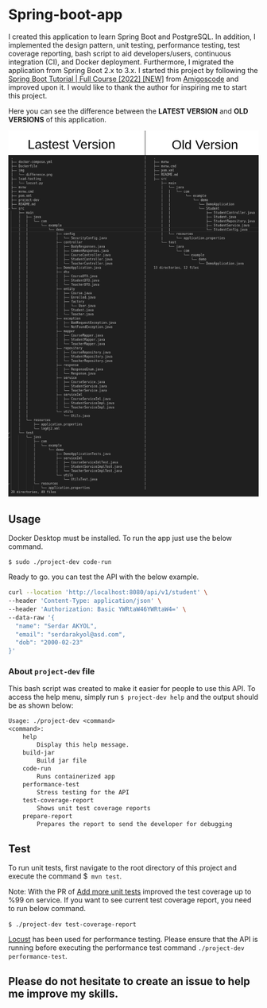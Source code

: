 # Spring-boot-app

I created this application to learn Spring Boot and PostgreSQL. In addition, I implemented the design pattern, unit testing, performance testing, test coverage reporting, bash script to aid developers/users, continuous integration (CI), and Docker deployment. Furthermore, I migrated the application from Spring Boot 2.x to 3.x. I started this project by following the [Spring Boot Tutorial | Full Course [2022] [NEW]](https://www.youtube.com/watch?v=9SGDpanrc8U&ab_channel=Amigoscode) from [Amigoscode](https://www.youtube.com/@amigoscode) and improved upon it. I would like to thank the author for inspiring me to start this project.

Here you can see the difference between the **LATEST VERSION** and **OLD VERSIONS** of this application.

![Difference](./img/difference.png)

## Usage
Docker Desktop must be installed. To run the app just use the below command.

```
$ sudo ./project-dev code-run
```

Ready to go. you can test the API with the below example.
```bash
curl --location 'http://localhost:8080/api/v1/student' \
--header 'Content-Type: application/json' \
--header 'Authorization: Basic YWRtaW46YWRtaW4=' \
--data-raw '{
  "name": "Serdar AKYOL",
  "email": "serdarakyol@asd.com",
  "dob": "2000-02-23"
}'
```

### About `project-dev` file
This bash script was created to make it easier for people to use this API. To access the help menu, simply run `$ project-dev help` and the output should be as shown below:
```
Usage: ./project-dev <command>
<command>:
    help
        Display this help message.
    build-jar
        Build jar file
    code-run
        Runs containerized app
    performance-test
        Stress testing for the API
    test-coverage-report
        Shows unit test coverage reports
    prepare-report
        Prepares the report to send the developer for debugging
```

## Test
To run unit tests, first navigate to the root directory of this project and execute the command $` mvn test`.

Note: With the PR of [Add more unit tests](https://github.com/serdarakyol/spring-boot-app/pull/64) improved the test coverage up to %99 on service. If you want to see current test coverage report, you need to run below command.

`$ ./project-dev test-coverage-report`

[Locust](https://github.com/locustio/locust) has been used for performance testing. Please ensure that the API is running before executing the performance test command `./project-dev performance-test`.

## Please do not hesitate to create an issue to help me improve my skills.
